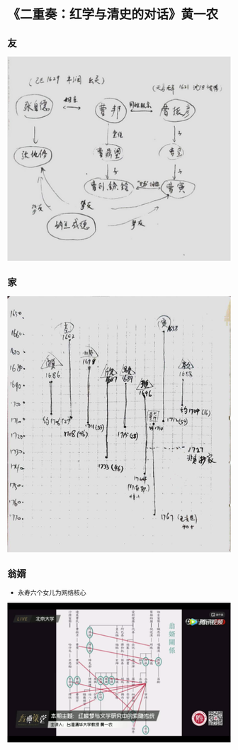 # 《二重奏：红学与清史的对话》黄一农

## 友
![friends](./img/friends.jpg)

## 家
![family](./img/family.jpg)

## 翁婿

- 永寿六个女儿为网络核心

![father in law](./img/father-in-law.png)
